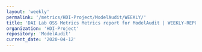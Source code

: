 ```yaml
---
layout: 'weekly'
permalink: '/metrics/HDI-Project/ModelAudit/WEEKLY/'
title: 'DAI Lab OSS Metrics Metrics report for ModelAudit | WEEKLY-REPORT-2020-04-12'
organization: 'HDI-Project'
repository: 'ModelAudit'
current_date: '2020-04-12'
---
```

